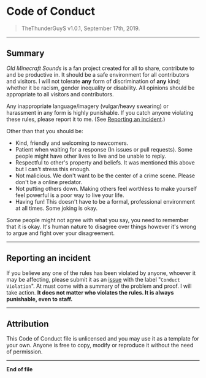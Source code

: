 # Code of Conduct
> TheThunderGuyS v1.0.1, September 17th, 2019.
**********************
## Summary
*Old Minecraft Sounds* is a fan project created for all to share, contribute to and be productive in. 
It should be a safe environment for all contributors and visitors. 
I will not tolerate **any** form of discrimination of **any** kind; whether it be racism, gender inequality or disability. 
All opinions should be appropriate to all visitors and contributors. 

Any inappropriate language/imagery (vulgar/heavy swearing) or harassment in any form is highly punishable.
If you catch anyone violating these rules, please report it to me. (See [Reporting an incident](CODE_OF_CONDUCT.md#reporting-an-incident).)

Other than that you should be:
- Kind, friendly and welcoming to newcomers.
- Patient when waiting for a response (In issues or pull requests). Some people might have other lives to live and be unable to reply.
- Respectful to other's property and beliefs. It was mentioned this above but I can't stress this enough.
- Not malicious. We don't want to be the center of a crime scene. Please don't be a online predator.
- Not putting others down. Making others feel worthless to make yourself feel powerful is a poor way to live your life.
- Having fun! This doesn't have to be a formal, professional environment at all times. Some joking is okay.

Some people might not agree with what you say, you need to remember that it is okay. 
It's human nature to disagree over things however it's wrong to argue and fight over your disagreement.
**********************
## Reporting an incident
If you believe any one of the rules has been violated by anyone, whoever it may be affecting, please submit it as an [issue](https://github.com/TheThunderGuyS/OldMinecraftSounds/issues/new) with the label "`Conduct Violation`".
At must come with a summary of the problem and proof. I will take action. 
**It does not matter who violates the rules. It is always punishable, even to staff.**
**********************
## Attribution
This Code of Conduct file is unlicensed and you may use it as a template for your own. Anyone is free to copy, modify or reproduce it without the need of permission.
**********************
**End of file**
